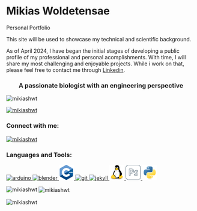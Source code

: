 # Mikias Woldetensae
Personal Portfolio

This site will be used to showcase my technical and scientific background. 

As of April 2024, I have began the initial stages of developing a public profile of my professional and personal acomplishments. 
With time, I will share my most challenging and enjoyable projects. 
While i work on that, please feel free to contact me through [Linkedin](https://www.linkedin.com/in/mikiashwt/). 

<h3 align="center">A passionate biologist with an engineering perspective</h3>

<p align="left"> <img src="https://komarev.com/ghpvc/?username=mikiashwt&label=Profile%20views&color=0e75b6&style=flat" alt="mikiashwt" /> </p>

<p align="left"> <a href="https://github.com/ryo-ma/github-profile-trophy"><img src="https://github-profile-trophy.vercel.app/?username=mikiashwt" alt="mikiashwt" /></a> </p>

<h3 align="left">Connect with me:</h3>
<p align="left">
<a href="https://linkedin.com/in/mikiashwt" target="blank"><img align="center" src="https://raw.githubusercontent.com/rahuldkjain/github-profile-readme-generator/master/src/images/icons/Social/linked-in-alt.svg" alt="mikiashwt" height="30" width="40" /></a>
</p>

<h3 align="left">Languages and Tools:</h3>
<p align="left"> <a href="https://www.arduino.cc/" target="_blank" rel="noreferrer"> <img src="https://cdn.worldvectorlogo.com/logos/arduino-1.svg" alt="arduino" width="40" height="40"/> </a> <a href="https://www.blender.org/" target="_blank" rel="noreferrer"> <img src="https://download.blender.org/branding/community/blender_community_badge_white.svg" alt="blender" width="40" height="40"/> </a> <a href="https://www.w3schools.com/cpp/" target="_blank" rel="noreferrer"> <img src="https://raw.githubusercontent.com/devicons/devicon/master/icons/cplusplus/cplusplus-original.svg" alt="cplusplus" width="40" height="40"/> </a> <a href="https://git-scm.com/" target="_blank" rel="noreferrer"> <img src="https://www.vectorlogo.zone/logos/git-scm/git-scm-icon.svg" alt="git" width="40" height="40"/> </a> <a href="https://jekyllrb.com/" target="_blank" rel="noreferrer"> <img src="https://www.vectorlogo.zone/logos/jekyllrb/jekyllrb-icon.svg" alt="jekyll" width="40" height="40"/> </a> <a href="https://www.linux.org/" target="_blank" rel="noreferrer"> <img src="https://raw.githubusercontent.com/devicons/devicon/master/icons/linux/linux-original.svg" alt="linux" width="40" height="40"/> </a> <a href="https://www.photoshop.com/en" target="_blank" rel="noreferrer"> <img src="https://raw.githubusercontent.com/devicons/devicon/master/icons/photoshop/photoshop-line.svg" alt="photoshop" width="40" height="40"/> </a> <a href="https://www.python.org" target="_blank" rel="noreferrer"> <img src="https://raw.githubusercontent.com/devicons/devicon/master/icons/python/python-original.svg" alt="python" width="40" height="40"/> </a> </p>

<p><img align="left" src="https://github-readme-stats.vercel.app/api/top-langs?username=mikiashwt&show_icons=true&locale=en&layout=compact" alt="mikiashwt" /></p>

<p>&nbsp;<img align="center" src="https://github-readme-stats.vercel.app/api?username=mikiashwt&show_icons=true&locale=en" alt="mikiashwt" /></p>

<p><img align="center" src="https://github-readme-streak-stats.herokuapp.com/?user=mikiashwt&" alt="mikiashwt" /></p>


